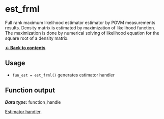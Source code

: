 # est_frml
Full rank maximum likelihood estimator estimator by POVM measurements results. Density matrix is estimated by maximization of likelihood function. The maximization is done by numerical solving of likelihood equation for the square root of a density matrix.

[**&#8592; Back to contents**](README.md)

## Usage
* `fun_est = est_frml()` generates estimator handler

## <a name="output">Function output</a>
_**Data type:**_ function_handle

[Estimator handler](qtb_analyze.md#arg-fun_est).

